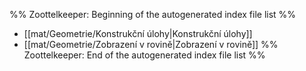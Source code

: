 %% Zoottelkeeper: Beginning of the autogenerated index file list  %%
-  [[mat/Geometrie/Konstrukční úlohy|Konstrukční úlohy]]
-  [[mat/Geometrie/Zobrazení v rovině|Zobrazení v rovině]]
%% Zoottelkeeper: End of the autogenerated index file list  %%
